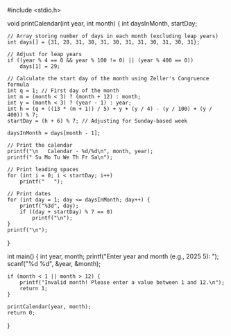 #include <stdio.h>

void printCalendar(int year, int month) {
    int daysInMonth, startDay;
    
    // Array storing number of days in each month (excluding leap years)
    int days[] = {31, 28, 31, 30, 31, 30, 31, 31, 30, 31, 30, 31};

    // Adjust for leap years
    if ((year % 4 == 0 && year % 100 != 0) || (year % 400 == 0))
        days[1] = 29;

    // Calculate the start day of the month using Zeller's Congruence formula
    int q = 1; // First day of the month
    int m = (month < 3) ? (month + 12) : month;
    int y = (month < 3) ? (year - 1) : year;
    int h = (q + ((13 * (m + 1)) / 5) + y + (y / 4) - (y / 100) + (y / 400)) % 7;
    startDay = (h + 6) % 7; // Adjusting for Sunday-based week

    daysInMonth = days[month - 1];

    // Print the calendar
    printf("\n   Calendar - %d/%d\n", month, year);
    printf(" Su Mo Tu We Th Fr Sa\n");

    // Print leading spaces
    for (int i = 0; i < startDay; i++)
        printf("   ");

    // Print dates
    for (int day = 1; day <= daysInMonth; day++) {
        printf("%3d", day);
        if ((day + startDay) % 7 == 0)
            printf("\n");
    }
    printf("\n");
}

int main() {
    int year, month;
    printf("Enter year and month (e.g., 2025 5): ");
    scanf("%d %d", &year, &month);

    if (month < 1 || month > 12) {
        printf("Invalid month! Please enter a value between 1 and 12.\n");
        return 1;
    }

    printCalendar(year, month);
    return 0;
}
